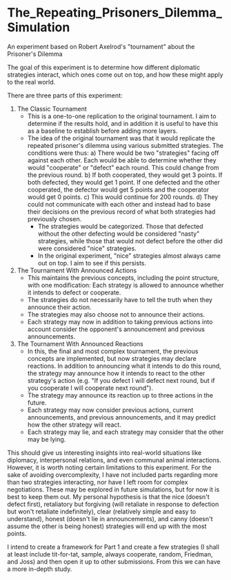 # The_Repeating_Prisoners_Dilemma_Simulation
An experiment based on Robert Axelrod's "tournament" about the Prisoner's Dilemma

The goal of this experiment is to determine how different diplomatic strategies interact, which ones come out on top, and how these might apply to the real world.

There are three parts of this experiment:
1) The Classic Tournament
   - This is a one-to-one replication to the original tournament. I aim to determine if the results hold, and in addition it is useful to have this as a baseline to establish before adding more layers.
   - The idea of the original tournament was that it would replicate the repeated prisoner's dilemma using various submitted strategies. The conditions were thus:
         a) There would be two "strategies" facing off against each other. Each would be able to determine whether they would "cooperate" or "defect" each round. This could change from the previous round.
         b) If both cooperated, they would get 3 points. If both defected, they would get 1 point. If one defected and the other cooperated, the defector would get 5 points and the cooperator would get 0 points.
         c) This would continue for 200 rounds.
         d) They could not communicate with each other and instead had to base their decisions on the previous record of what both strategies had previously chosen.
     - The strategies would be categorized. Those that defected without the other defecting would be considered "nasty" strategies, while those that would not defect before the other did were considered "nice" strategies.
     - In the original experiment, "nice" strategies almost always came out on top. I aim to see if this persists.
2) The Tournament With Announced Actions
     - This maintains the previous concepts, including the point structure, with one modification: Each strategy is allowed to announce whether it intends to defect or cooperate.
     - The strategies do not necessarily have to tell the truth when they announce their action.
     - The strategies may also choose not to announce their actions.
     - Each strategy may now in addition to taking previous actions into account consider the opponent's announcement and previous announcements.
3) The Tournament With Announced Reactions
     - In this, the final and most complex tournament, the previous concepts are implemented, but now strategies may declare reactions. In addition to announcing what it intends to do this round, the strategy may announce how it intends to react to the other strategy's action (e.g. "If you defect I will defect next round, but if you cooperate I will cooperate next round").
     - The strategy may announce its reaction up to three actions in the future.
     - Each strategy may now consider previous actions, current announcements, and previous announcements, and it may predict how the other strategy will react.
     - Each strategy may lie, and each strategy may consider that the other may be lying.
  
This should give us interesting insights into real-world situations like diplomacy, interpersonal relations, and even communal animal interactions. However, it is worth noting certain limitations to this experiment. For the sake of avoiding overcomplexity, I have not included parts regarding more than two strategies interacting, nor have I left room for complex negotiations. These may be explored in future simulations, but for now it is best to keep them out. 
My personal hypothesis is that the nice (doesn't defect first), retaliatory but forgiving (will retaliate in response to defection but won't retaliate indefinitely), clear (relatively simple and easy to understand), honest (doesn't lie in announcements), and canny (doesn't assume the other is being honest) strategies will end up with the most points. 

I intend to create a framework for Part 1 and create a few strategies (I shall at least include tit-for-tat, sample, always cooperate, random, Friedman, and Joss) and then open it up to other submissions. From this we can have a more in-depth study. 

